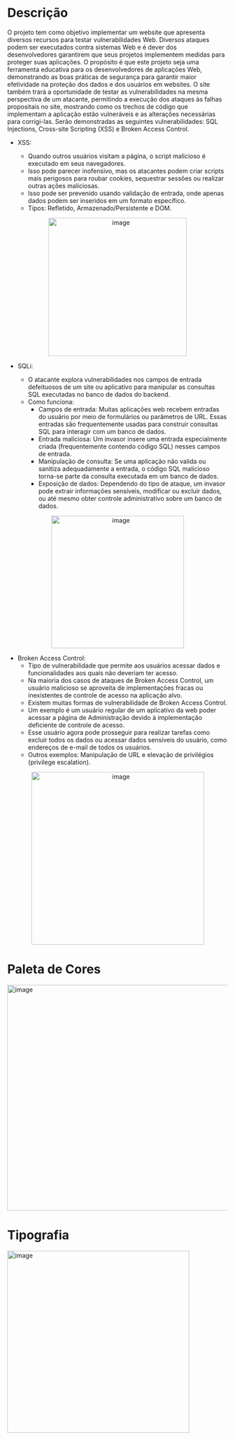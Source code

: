 # Descrição

O projeto tem como objetivo implementar um website que apresenta diversos recursos para testar vulnerabilidades Web. Diversos ataques podem ser executados contra sistemas Web e é dever dos desenvolvedores garantirem que seus projetos implementem medidas para proteger suas aplicações. O propósito é que este projeto seja uma ferramenta educativa para os desenvolvedores de aplicações Web, demonstrando as boas práticas de segurança para garantir maior efetividade na proteção dos dados e dos usuários em websites. O site também trará a oportunidade de testar as vulnerabilidades na mesma perspectiva de um atacante, permitindo a execução dos ataques às falhas propositais no site, mostrando como os trechos de código que implementam a aplicação estão vulneráveis e as alterações necessárias para corrigi-las. Serão demonstradas as seguintes vulnerabilidades: SQL Injections, Cross-site Scripting (XSS) e Broken Access Control.

- XSS: 

    - Quando outros usuários visitam a página, o script malicioso é executado em seus navegadores.
    - Isso pode parecer inofensivo, mas os atacantes podem criar scripts mais perigosos para roubar cookies, sequestrar sessões ou realizar outras ações maliciosas.
    - Isso pode ser prevenido usando validação de entrada, onde apenas dados podem ser inseridos em um formato específico.
    - Tipos: Refletido, Armazenado/Persistente e DOM.

<div align="center">
  <img width="316" alt="image" src="https://github.com/prof-hasan/tp-web-testador-de-vulnerabilidades-web/assets/95055138/f34d13a0-7a92-49d3-8ddb-3431e483d61a">
</div>

- SQLi:

    - O atacante explora vulnerabilidades nos campos de entrada defeituosos de um site ou aplicativo para manipular as consultas SQL executadas no banco de dados do backend.
    - Como funciona:
      - Campos de entrada: Muitas aplicações web recebem entradas do usuário por meio de formulários ou parâmetros de URL. Essas entradas são frequentemente usadas para construir consultas SQL para interagir com um banco de dados.
      - Entrada maliciosa: Um invasor insere uma entrada especialmente criada (frequentemente contendo código SQL) nesses campos de entrada.
      - Manipulação de consulta: Se uma aplicação não valida ou sanitiza adequadamente a entrada, o código SQL malicioso torna-se parte da consulta executada em um banco de dados.
      - Exposição de dados: Dependendo do tipo de ataque, um invasor pode extrair informações sensíveis, modificar ou excluir dados, ou até mesmo obter controle administrativo sobre um banco de dados.

<div align="center">
  <img width="303" alt="image" src="https://github.com/prof-hasan/tp-web-testador-de-vulnerabilidades-web/assets/95055138/8d94d3bc-ab3e-497b-be34-f9432de550e5">
</div>

- Broken Access Control: 
    - Tipo de vulnerabilidade que permite aos usuários acessar dados e funcionalidades aos quais não deveriam ter acesso.
    - Na maioria dos casos de ataques de Broken Access Control, um usuário malicioso se aproveita de implementações fracas ou inexistentes de controle de acesso na aplicação alvo.
    - Existem muitas formas de vulnerabilidade de Broken Access Control.
    - Um exemplo é um usuário regular de um aplicativo da web poder acessar a página de Administração devido à implementação deficiente de controle de acesso.
    - Esse usuário agora pode prosseguir para realizar tarefas como excluir todos os dados ou acessar dados sensíveis do usuário, como endereços de e-mail de todos os usuários.
    - Outros exemplos: Manipulação de URL e elevação de privilégios (privilege escalation).
  
<div align="center">
  <img width="395" alt="image" src="https://github.com/prof-hasan/tp-web-testador-de-vulnerabilidades-web/assets/95055138/1e792c83-f050-4f33-8059-53e76473b8e4">
</div>

# Paleta de Cores

<img width="516" alt="image" src="https://github.com/prof-hasan/tp-web-testador-de-vulnerabilidades-web/assets/95055138/2b447b04-6cdb-4559-aecc-0455fa2a3f05">

# Tipografia

<img width="416" alt="image" src="https://github.com/prof-hasan/tp-web-testador-de-vulnerabilidades-web/assets/95055138/6bfa0b3f-5150-45bd-9b7a-a39e49d3b06a)">
